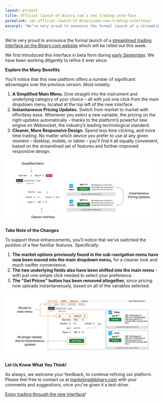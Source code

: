 ```yaml
---
layout: pt/post
title: Official launch of Binary.com’s new trading interface
permalink: /pt-official-launch-of-Binarycoms-new-trading-interface/
excerpt: "We’re very proud to announce the formal launch of a streamlined trading interface on the Binary.com website which will be rolled out..."  
---
```



We’re very proud to announce the formal launch of a [streamlined trading interface on the Binary.com website](https://www.binary.com/trading?l=EN&utm_source=blog&utm_medium=social&utm_content=EN&utm_campaign=whatsnew) which will be rolled out this week.  

We first introduced this interface in beta form during [early September](https://www.binary.com/trading?l=EN&utm_source=blog&utm_medium=social&utm_content=EN&utm_campaign=whatsnew). We have been working diligently to refine it ever since.
<br>


**Explore the Many Benefits**

You’ll notice that this new platform offers a number of significant advantages over the previous version.  Most notably:

1. **A Simplified Main Menu.**  Dive straight into the instrument and underlying category of your choice – all with just one click from the main dropdown menu, located at the top left of the new interface. 
2. **Instantaneous Pricing Updates.**  Switch from market to market with effortless ease. Whenever you select a new variable, the pricing on the right updates automatically – thanks to the platform’s powerful new engine on Websocket, the industry’s leading technological standard.
3. **Cleaner, More Responsive Design.**  Spend less time clicking, and more time trading.  No matter which device you prefer to use at any given moment – desktop, mobile, or tablet – you’ll find it all equally convenient, based on the streamlined set of features and further-improved responsive design. 

![](/images/newinterface-1.jpg)
<br>



**Take Note of the Changes**

To support these enhancements, you’ll notice that we’ve switched the position of a few familiar features.  Specifically:

1. **The market options previously found in the sub-navigation menu have now been moved into the main dropdown menu,** for a cleaner look and much swifter convenience.
2. **The two underlying fields also have been shifted into the main menu** – with just one simple click needed to select your preference.
3. **The “Get Prices” button has been removed altogether,** since pricing now uploads instantaneously, based on all of the variables selected. 

![](/images/newinterface-2.jpg)
<br>

**Let Us Know What You Think!**



 As always, we welcome your feedback, to continue refining our platform.  Please feel free to contact us at [marketing@binary.com](mailto:marketing@binary.com) with your comments and suggestions, once you’ve given it a test-drive.

[Enjoy trading through the new interface](https://www.binary.com/trading?l=EN&utm_source=blog&utm_medium=social&utm_content=EN&utm_campaign=whatsnew)!




